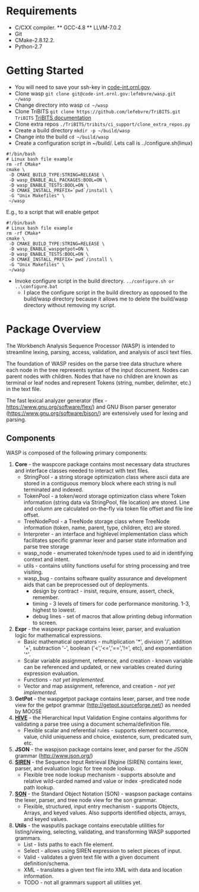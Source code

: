 # Requirements
* C/CXX compiler.
** GCC-4.8
** LLVM-7.0.2
* Git
* CMake-2.8.12.2.
* Python-2.7

# Getting Started
* You will need to save your ssh-key in [code-int.ornl.gov](https://code-int.ornl.gov/profile/keys).
* Clone wasp `git clone git@code-int.ornl.gov:lefebvre/wasp.git ~/wasp`
* Change directory into wasp `cd ~/wasp`
* Clone TriBITS `git clone https://github.com/lefebvre/TriBITS.git TriBITS` [TriBITS documentation](https://tribits.org/doc/TribitsDevelopersGuide.html)
* Clone extra repos `./TriBITS/tribits/ci_support/clone_extra_repos.py`
* Create a build directory `mkdir -p ~/build/wasp`
* Change into the build `cd ~/build/wasp`
* Create a configuration script in ~/build/. Lets call is ../configure.sh(linux)

```
#!/bin/bash
# Linux bash file example
rm -rf CMake*
cmake \
 -D CMAKE_BUILD_TYPE:STRING=RELEASE \
 -D wasp_ENABLE_ALL_PACKAGES:BOOL=ON \
 -D wasp_ENABLE_TESTS:BOOL=ON \
 -D CMAKE_INSTALL_PREFIX=`pwd`/install \
 -G "Unix Makefiles" \
 ~/wasp
```
E.g., to a script that will enable getpot
```
#!/bin/bash
# Linux bash file example
rm -rf CMake*
cmake \
 -D CMAKE_BUILD_TYPE:STRING=RELEASE \
 -D wasp_ENABLE_waspgetpot=ON \
 -D wasp_ENABLE_TESTS:BOOL=ON \
 -D CMAKE_INSTALL_PREFIX=`pwd`/install \
 -G "Unix Makefiles" \
 ~/wasp
```

* Invoke configure script in the build directory.
`../configure.sh or ..\configure.bat`
  * I place the configure script in the build directory as opposed to the build/wasp directory because it allows me to delete the build/wasp
directory without removing my script.



# Package Overview 
The Workbench Analysis Sequence Processor (WASP) is intended to streamline lexing, parsing, access, validation, and analysis of ascii text files.

The foundation of WASP resides on the parse tree data structure where each node in the tree represents syntax of the input document. Nodes can parent nodes with children. 
Nodes that have no children are known as terminal or leaf nodes and represent Tokens (string, number, delimiter, etc.) in the text file.

The fast lexical analyzer generator (flex - https://www.gnu.org/software/flex/) and GNU Bison parser generator (https://www.gnu.org/software/bison/) are extensively used for lexing and parsing.

## Components
WASP is composed of the following primary components:
1. __Core__ - the waspcore package contains most necessary data structures and interface classes needed to interact with text files. 
    * StringPool - a string storage optimization class where ascii data are stored in a contiguous memory block where each string is null terminated and indexed.
    * TokenPool - a token/word storage optimization class where Token information (string data via StringPool, file location) are stored. Line and column are calculated on-the-fly via token file offset and file line offset.
    * TreeNodePool - a TreeNode storage class where TreeNode information (token, name, parent, type, children, etc) are stored. 
    * Interpreter - an interface and highlevel implementation class which facilitates specific grammar lexer and parser state information and parse tree storage
    * wasp_node - enumerated token/node types used to aid in identifying context and intent. 
    * utils - contains utility functions useful for string processing and tree visiting.
    * wasp_bug - contains software quality assurance and development aids that can be preprocessed out of deployments.
        * design by contract - insist, require, ensure, assert, check, remember.
        * timing - 3 levels of timers for code performance monitoring. 1-3, highest to lowest.
        * debug lines - set of macros that allow printing debug information to screen.
2. __Expr__ - the waspexpr package contains lexer, parser, and evaluation logic for mathematical expressions.
    * Basic mathematical operators - multiplication '*', division '/', addition '+', subtraction '-', boolean ('<','<=','==','!=', etc), and exponentiation '\^'.
    * Scalar variable assignment, reference, and creation - known variable can be referenced and updated, or new variables created during expression evaluation.
    * Functions - _not yet implemented_. 
    * Vector and map assignment, reference, and creation - _not yet implemented_.
3. __GetPot__ - the waspgetpot package contains lexer, parser, and tree node view for the getpot grammar (http://getpot.sourceforge.net/) as needed by MOOSE 
4. [__HIVE__](/wasphive/README.md) - the Hierarchical Input Validation Engine contains algorithms for validating a parse tree using a document schema/definition file.
    * Flexible scalar and referential rules - supports element occurrence, value, child uniqueness and choice, existence, sum, predicated sum, etc.  
5. __JSON__ - the waspjson package contains lexer, and parser for the JSON grammar (http://www.json.org/) 
6. [__SIREN__](/waspsiren/README.md) - the Sequence Input Retrieval ENgine (SIREN) contains lexer, parser, and evaluation logic for tree node lookup.
    * Flexible tree node lookup mechanism - supports absolute and relative wild-carded named and value or index -predicated node path lookup.
7. [__SON__](/waspson/README.md) - the Standard Object Notation (SON) - waspson package contains the lexer, parser, and tree node view for the son grammar.
    * Flexible, structured, input entry mechanism - supports Objects, Arrays, and keyed values. Also supports identified objects, arrays, and keyed values.
8. __Utils__ - the wasputils package contains executable utilities for listing/viewing, selecting, validating, and transforming WASP supported grammars.
    * List - lists paths to each file element.
    * Select - allows using SIREN expression to select pieces of input.
    * Valid - validates a given text file with a given document definition/schema.
    * XML - translates a given text file into XML with data and location information.
    * TODO - not all grammars support all utilities yet.
